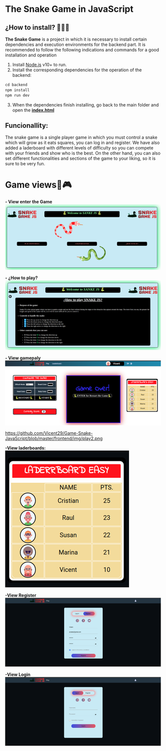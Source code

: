# **The Snake Game in JavaScript**

## ¿How to install? 🤷🏿‍♂️​
**The Snake Game** is a project in which it is necessary to install certain dependencies and execution environments for the backend part. It is recommended to follow the following indications and commands for a good installation and operation

1. Install [Node.js](https://nodejs.org/) v10+ to run.
2. Install the corresponding dependencies for the operation of the backend:
```s
cd backend
npm install
npm run dev
```
3. When the dependencies finish installing, go back to the main folder and open the **[index.html](https://github.com/Vicent29/Game-Snake-JavaScript/blob/master/index.html "index.html")**

## Funcionallity:
The snake game is a single player game in which you must control a snake which will grow as it eats squares, you can log in and register. We have also added a laderboard with different levels of difficulty so you can compete with your friends and show who is the best.
On the other hand, you can also set different functionalities and sections of the game to your liking, so it is sure to be very fun.

# **Game views**👀🎮

**- View enter the Game**
![](https://github.com/Vicent29/Game-Snake-JavaScript/blob/master/frontend/img/enterplay.png)

**- ¿How to play?**
![](https://github.com/Vicent29/Game-Snake-JavaScript/blob/master/frontend/img/howplay.png)

**- View gamepaly**
![](https://github.com/Vicent29/Game-Snake-JavaScript/blob/master/frontend/img/play1.png)

https://github.com/Vicent29/Game-Snake-JavaScript/blob/master/frontend/img/play2.png

**-View laderboards:**
![](https://github.com/Vicent29/Game-Snake-JavaScript/blob/master/frontend/img/laderboard.png)

**-View Register**
![](https://github.com/Vicent29/Game-Snake-JavaScript/blob/master/frontend/img/register.png)

**-View Login**
![](https://github.com/Vicent29/Game-Snake-JavaScript/blob/master/frontend/img/login.png)
